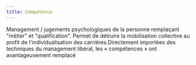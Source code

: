 ```yaml
---
title: Compétence
---
```


Management / jugements psychologiques de la personne remplaçant "métier" et "qualification". Permet de détruire la mobilisation collective au profit de l'individualisation des carrières.Directement importées des techniques du management libéral, les « compétences » ont avantageusement remplacé
